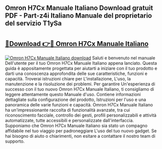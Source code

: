 ## Omron H7Cx Manuale Italiano Download gratuit PDF - Part-z4i Italiano Manuale del proprietario del servizio T1ySa

# <h2><a href="http://dffcqg.blite.top/?on=Omron+H7Cx+Manuale+Italiano">🔗Download 👉🔴 Omron H7Cx Manuale Italiano</a></h2>

[![Omron H7Cx Manuale Italiano download](https://i.imgur.com/lujVjoI.png)](http://dffcqg.blite.top/?on=Omron+H7Cx+Manuale+Italiano)
Saluti e benvenuto nel manuale Dell'utente per il tuo Omron H7Cx Manuale Italiano appena lanciato. Questa guida è appositamente progettata per aiutarti a iniziare con il tuo prodotto e darti una conoscenza approfondita delle sue caratteristiche, funzioni e capacità. Troverai istruzioni chiare per L'installazione, L'uso, la manutenzione e la risoluzione dei problemi. Per garantire Un'esperienza di successo con il tuo nuovo Omron H7Cx Manuale Italiano, ti consigliamo di leggere attentamente questo Manuale d'uso. Contiene informazioni dettagliate sulla configurazione del prodotto, Istruzioni per l'uso e una panoramica delle varie funzioni e capacità. Omron H7Cx Manuale Italiano ha un'impressionante raccolta di funzionalità avanzate, tra cui riconoscimento facciale, controllo dei gesti, profili personalizzabili e attività automatizzate, tutte accessibili e personalizzate dall'interfaccia. Supponiamo che Omron H7Cx Manuale Italiano sia stato un compagno affidabile nel tuo viaggio per padroneggiare L'uso del tuo nuovo gadget. Se hai bisogno di aiuto o chiarimenti, non esitare a contattare il nostro team di supporto.

